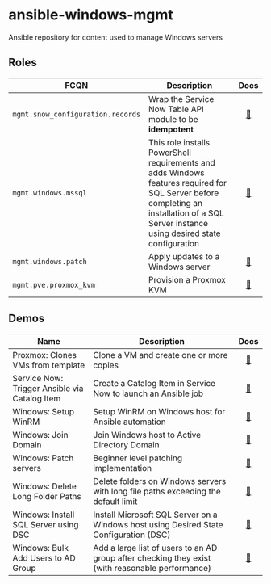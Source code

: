 # ansible-windows-mgmt

Ansible repository for content used to manage Windows servers


## Roles

| FCQN | Description | Docs |
| --- | --- | :---: |
| `mgmt.snow_configuration.records` | Wrap the Service Now Table API module to be **idempotent** | [📖](./collections/ansible_collections/mgmt/snow_configuration/roles/records/README.md) |
| `mgmt.windows.mssql` | This role installs PowerShell requirements and adds Windows features required  for SQL Server before completing an installation of a SQL Server instance using  desired state configuration | [📖](./collections/ansible_collections/mgmt/windows/roles/mssql/README.md) |
| `mgmt.windows.patch` | Apply updates to a Windows server| [📖](./collections/ansible_collections/mgmt/windows/roles/patch/README.md) |
| `mgmt.pve.proxmox_kvm` | Provision a Proxmox KVM| [📖](./collections/ansible_collections/mgmt/pve/roles/proxmox_kvm/README.md) |

## Demos

| Name | Description | Docs |
| --- | --- | :---: |
| Proxmox: Clones VMs from template | Clone a VM and create one or more copies | [📖](./demos/proxmox_kvm_clone.yml) |
| Service Now: Trigger Ansible via Catalog Item | Create a Catalog Item in Service Now to launch an Ansible job | [📖](./demos/docs/snow_automation.md) |
| Windows: Setup WinRM | Setup WinRM on Windows host for Ansible automation | [📖](./demos/docs/setup_winrm.md) |
| Windows: Join Domain | Join Windows host to Active Directory Domain | [📖](./demos/docs/join_domain.md) |
| Windows: Patch servers | Beginner level patching implementation | [📖](./demos/patch.yml) |
| Windows: Delete Long Folder Paths | Delete folders on Windows servers with long file paths exceeding the default limit | [📖](./demos/docs/delete_long_paths.md) |
| Windows: Install SQL Server using DSC | Install Microsoft SQL Server on a Windows host using Desired State Configuration (DSC) | [📖](./demos/docs/install_mssql_dsc.md) |
| Windows: Bulk Add Users to AD Group | Add a large list of users to an AD group after checking they exist (with reasonable performance) | [📖](./demos/docs/bulk_add_users_to_group.md) |